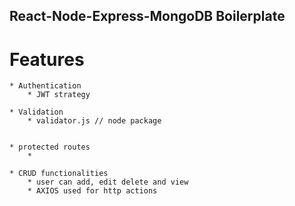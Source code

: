 ## React-Node-Express-MongoDB Boilerplate

# Features

    * Authentication
        * JWT strategy

    * Validation
        * validator.js // node package
        

    * protected routes
        * 

    * CRUD functionalities
        * user can add, edit delete and view 
        * AXIOS used for http actions 